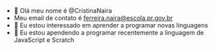- 👋 Olá meu nome é @CristinaNaira
- Meu email de contato é ferreira.naira@escola.pr.gov.br
- 👀 Eu estou interessado em aprender a programar novas linguagens
- 🌱 Eu estou apendendo a programar recentemente a linguagem de JavaScript e Scratch
